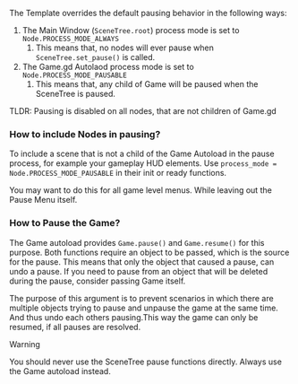 The Template overrides the default pausing behavior in the following ways:

1. The Main Window (`SceneTree.root`) process mode is set to `Node.PROCESS_MODE_ALWAYS`
	1. This means that, no nodes will ever pause when `SceneTree.set_pause()` is called.
2. The Game.gd Autolaod process mode is set to `Node.PROCESS_MODE_PAUSABLE`
	1. This means that, any child of Game will be paused when the SceneTree is paused.

TLDR: Pausing is disabled on all nodes, that are not children of Game.gd

### How to include Nodes in pausing?
To include a scene that is not a child of the Game Autoload in the pause process, for example your gameplay HUD elements. Use `process_mode = Node.PROCESS_MODE_PAUSABLE` in their init or ready functions.

You may want to do this for all game level menus. While leaving out the Pause Menu itself.

### How to Pause the Game?
The Game autoload provides `Game.pause()` and `Game.resume()` for this purpose. Both functions require an object to be passed, which is the source for the pause. This means that only the object that caused a pause, can undo a pause. If you need to pause from an object that will be deleted during the pause, consider passing Game itself.

The purpose of this argument is to prevent scenarios in which there are multiple objects trying to pause and unpause the game at the same time. And thus undo each others pausing.This way the game can only be resumed, if all pauses are resolved.

> [!warning]
> You should never use the SceneTree pause functions directly. Always use the Game autoload instead.
